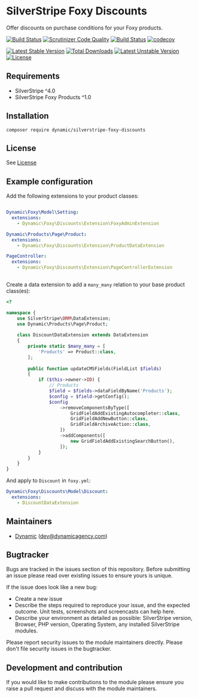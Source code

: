 # SilverStripe Foxy Discounts

Offer discounts on purchase conditions for your Foxy products.

[![Build Status](https://travis-ci.org/dynamic/silverstripe-foxy-discounts.svg?branch=master)](https://travis-ci.org/dynamic/silverstripe-foxy-discounts)
[![Scrutinizer Code Quality](https://scrutinizer-ci.com/g/dynamic/silverstripe-foxy-discounts/badges/quality-score.png?b=master)](https://scrutinizer-ci.com/g/dynamic/silverstripe-foxy-discounts/?branch=master)
[![Build Status](https://scrutinizer-ci.com/g/dynamic/silverstripe-foxy-discounts/badges/build.png?b=master)](https://scrutinizer-ci.com/g/dynamic/silverstripe-foxy-discounts/build-status/master)
[![codecov](https://codecov.io/gh/dynamic/silverstripe-foxy-discounts/branch/master/graph/badge.svg)](https://codecov.io/gh/dynamic/silverstripe-foxy-discounts)

[![Latest Stable Version](https://poser.pugx.org/dynamic/silverstripe-foxy-discounts/v/stable)](https://packagist.org/packages/dynamic/silverstripe-foxy-discounts)
[![Total Downloads](https://poser.pugx.org/dynamic/silverstripe-foxy-discounts/downloads)](https://packagist.org/packages/dynamic/silverstripe-foxy-discounts)
[![Latest Unstable Version](https://poser.pugx.org/dynamic/silverstripe-foxy-discounts/v/unstable)](https://packagist.org/packages/dynamic/silverstripe-foxy-discounts)
[![License](https://poser.pugx.org/dynamic/silverstripe-foxy-discounts/license)](https://packagist.org/packages/dynamic/silverstripe-foxy-discounts)

## Requirements

* SilverStripe ^4.0
* SilverStripe Foxy Products ^1.0

## Installation

```
composer require dynamic/silverstripe-foxy-discounts
```

## License
See [License](license.md)

## Example configuration

Add the following extensions to your product classes:

```yaml

Dynamic\Foxy\Model\Setting:
  extensions:
    - Dynamic\Foxy\Discounts\Extension\FoxyAdminExtension

Dynamic\Products\Page\Product:
  extensions:
    - Dynamic\Foxy\Discounts\Extension\ProductDataExtension

PageController:
  extensions:
    - Dynamic\Foxy\Discounts\Extension\PageControllerExtension
  
```

Create a data extension to add a `many_many` relation to your base product class(es):

```php
<?

namespace {
    use SilverStripe\ORM\DataExtension;
    use Dynamic\Products\Page\Product;
    
    class DiscountDataExtension extends DataExtension
    {
        private static $many_many = [
            'Products' => Product::class,
        ];
        
        public function updateCMSFields(FieldList $fields)
        {
            if ($this->owner->ID) {
                // Products
                $field = $fields->dataFieldByName('Products');
                $config = $field->getConfig();
                $config
                    ->removeComponentsByType([
                        GridFieldAddExistingAutocompleter::class,
                        GridFieldAddNewButton::class,
                        GridFieldArchiveAction::class,
                    ])
                    ->addComponents([
                        new GridFieldAddExistingSearchButton(),
                    ]);
            }
        }
    }
}       

```

And apply to `Discount` in `foxy.yml`:

```yaml
Dynamic\Foxy\Discounts\Model\Discount:
  extensions:
    - DiscountDataExtension
```

## Maintainers
*  [Dynamic](http://www.dynamicagency.com) (<dev@dynamicagency.com>)
 
## Bugtracker
Bugs are tracked in the issues section of this repository. Before submitting an issue please read over 
existing issues to ensure yours is unique. 
 
If the issue does look like a new bug:
 
 - Create a new issue
 - Describe the steps required to reproduce your issue, and the expected outcome. Unit tests, screenshots 
 and screencasts can help here.
 - Describe your environment as detailed as possible: SilverStripe version, Browser, PHP version, 
 Operating System, any installed SilverStripe modules.
 
Please report security issues to the module maintainers directly. Please don't file security issues in the bugtracker.
 
## Development and contribution
If you would like to make contributions to the module please ensure you raise a pull request and discuss with the module maintainers.

